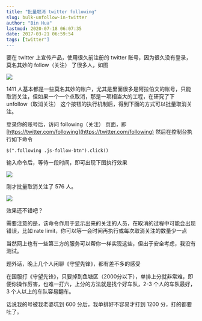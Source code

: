 ```yaml
---
title: "批量取消 twitter following"
slug: bulk-unfollow-in-twitter
author: "Bin Hua"
lastmod: 2020-07-18 06:07:35
date: 2017-03-21 06:59:54
tags: [twitter"]
---
```


要在 twitter 上宣传产品，使用很久前注册的 twitter 账号，因为很久没有登录，莫名其妙的 follow（关注） 了很多人，如图

![](/imgs/twitterunfollowing_01.png)

1411 人基本都是一些莫名其妙的账户，尤其是里面很多是阿拉伯文的账号，只能取消关注，但如果一个一个点取消，那是一项相当大的工程，在研究了下 unfollow（取消关注） 这个按钮的执行机制后，得到下面的方式可以批量取消关注。

登录你的账号后，访问 following（关注） 页面，即 [https://twitter.com/following](https://twitter.com/following) 然后在控制台执行如下命令

```
$(".following .js-follow-btn").click()
```

输入命令后，等待一段时间，即可出现下图执行效果

![](/imgs/twitterunfollowing_02.png)

刚才批量取消关注了 576 人。

![](/imgs/twitterunfollowing_03.png)

效果还不错吧？

需要注意的是，该命令作用于显示出来的关注的人员，在取消的过程中可能会出现错误，比如 rate limit，你可以等一会时间再执行或每次取消关注的数量少一点

当然网上也有一些第三方的服务可以帮你一样实现这些，但出于安全考虑，我没有测试。

题外话，晚上几个人闲聊《守望先锋》，都有差不多的感受

在国服打《守望先锋》，只要掉到鱼塘区（2000分以下），单排上分就非常难，即便你操作厉害，也难一打六，上分的方法就是找个好车队，2-3 个人的车队最好，3 个人以上的车队容易翻车。

话说我的号被我老婆坑到 600 分后，我单排好不容易才打到 1200 分，打的都要吐了。